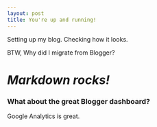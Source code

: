 ```yaml
---
layout: post
title: You're up and running!
---
```


Setting up my blog.
Checking how it looks.

BTW, Why did I migrate from Blogger?
# *Markdown rocks!*

### What about the great Blogger dashboard?
Google Analytics is great.

